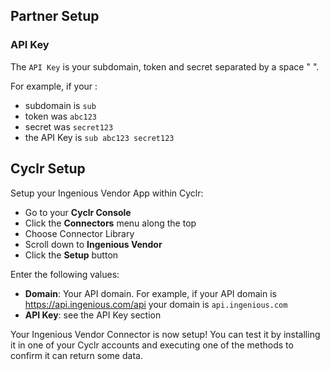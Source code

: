 
<section class="setup partner" markdown="1">

## Partner Setup

<div class="section-content" markdown="1">

### API Key 

The `API Key` is your subdomain, token and secret separated by a space " ".

For example, if your :
- subdomain is `sub`
- token was `abc123` 
- secret was `secret123`
- the API Key is `sub abc123 secret123`

</div>

</section>

<section class="setup cyclr" markdown="1">

## Cyclr Setup

<div class="section-content" markdown="1">

Setup your Ingenious Vendor App within Cyclr:

- Go to your **Cyclr Console**
- Click the **Connectors** menu along the top
- Choose Connector Library
- Scroll down to **Ingenious Vendor**
- Click the **Setup** button

Enter the following values:

- **Domain**: Your API domain. For example, if your API domain is https://api.ingenious.com/api  your domain is `api.ingenious.com`
- **API Key**: see the API Key section


Your Ingenious Vendor Connector is now setup! You can test it by installing it in one of your Cyclr accounts and executing one of the methods to confirm it can return some data.

</div>

</section>
